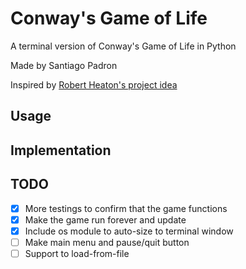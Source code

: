 # Conway's Game of Life 
A terminal version of Conway's Game of Life in Python

Made by Santiago Padron

Inspired by [Robert Heaton's project idea](https://robertheaton.com/2018/07/20/project-2-game-of-life/)

## Usage



## Implementation


## TODO
- [x] More testings to confirm that the game functions
- [x] Make the game run forever and update
- [x] Include os module to auto-size to terminal window
- [ ] Make main menu and pause/quit button
- [ ] Support to load-from-file
